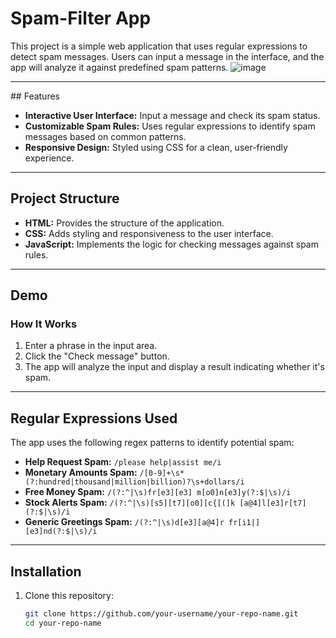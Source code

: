 # Spam-Filter App

This project is a simple web application that uses regular expressions to detect spam messages. Users can input a message in the interface, and the app will analyze it against predefined spam patterns. 
![image](https://github.com/user-attachments/assets/071f91c8-5736-477e-8d0c-c571187f1a63)

---

##<i class="fa-solid fa-diagram-project"></i> Features

- **Interactive User Interface:** Input a message and check its spam status.
- **Customizable Spam Rules:** Uses regular expressions to identify spam messages based on common patterns.
- **Responsive Design:** Styled using CSS for a clean, user-friendly experience.

---

## Project Structure

- **HTML:** Provides the structure of the application.
- **CSS:** Adds styling and responsiveness to the user interface.
- **JavaScript:** Implements the logic for checking messages against spam rules.

---

## Demo

### How It Works
1. Enter a phrase in the input area.
2. Click the "Check message" button.
3. The app will analyze the input and display a result indicating whether it's spam.



---

## Regular Expressions Used

The app uses the following regex patterns to identify potential spam:

- **Help Request Spam:** `/please help|assist me/i`
- **Monetary Amounts Spam:** `/[0-9]+\s*(?:hundred|thousand|million|billion)?\s+dollars/i`
- **Free Money Spam:** `/(?:^|\s)fr[e3][e3] m[o0]n[e3]y(?:$|\s)/i`
- **Stock Alerts Spam:** `/(?:^|\s)[s5][t7][o0][c{[(]k [a@4]l[e3]r[t7](?:$|\s)/i`
- **Generic Greetings Spam:** `/(?:^|\s)d[e3][a@4]r fr[i1|][e3]nd(?:$|\s)/i`

---

## Installation

1. Clone this repository:
   ```bash
   git clone https://github.com/your-username/your-repo-name.git
   cd your-repo-name
